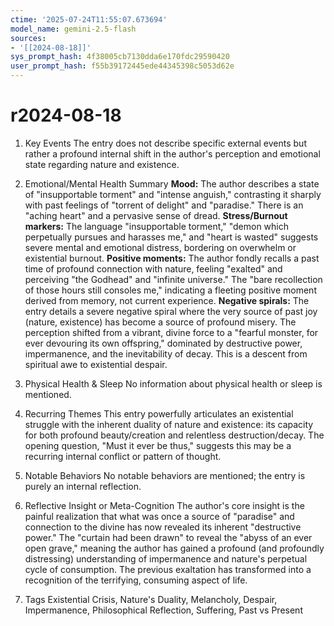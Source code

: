 ```yaml
---
ctime: '2025-07-24T11:55:07.673694'
model_name: gemini-2.5-flash
sources:
- '[[2024-08-18]]'
sys_prompt_hash: 4f38005cb7130dda6e170fdc29590420
user_prompt_hash: f55b39172445ede44345398c5053d62e
---
```

# r2024-08-18

1. Key Events
The entry does not describe specific external events but rather a profound internal shift in the author's perception and emotional state regarding nature and existence.

2. Emotional/Mental Health Summary
**Mood:** The author describes a state of "insupportable torment" and "intense anguish," contrasting it sharply with past feelings of "torrent of delight" and "paradise." There is an "aching heart" and a pervasive sense of dread.
**Stress/Burnout markers:** The language "insupportable torment," "demon which perpetually pursues and harasses me," and "heart is wasted" suggests severe mental and emotional distress, bordering on overwhelm or existential burnout.
**Positive moments:** The author fondly recalls a past time of profound connection with nature, feeling "exalted" and perceiving "the Godhead" and "infinite universe." The "bare recollection of those hours still consoles me," indicating a fleeting positive moment derived from memory, not current experience.
**Negative spirals:** The entry details a severe negative spiral where the very source of past joy (nature, existence) has become a source of profound misery. The perception shifted from a vibrant, divine force to a "fearful monster, for ever devouring its own offspring," dominated by destructive power, impermanence, and the inevitability of decay. This is a descent from spiritual awe to existential despair.

3. Physical Health & Sleep
No information about physical health or sleep is mentioned.

4. Recurring Themes
This entry powerfully articulates an existential struggle with the inherent duality of nature and existence: its capacity for both profound beauty/creation and relentless destruction/decay. The opening question, "Must it ever be thus," suggests this may be a recurring internal conflict or pattern of thought.

5. Notable Behaviors
No notable behaviors are mentioned; the entry is purely an internal reflection.

6. Reflective Insight or Meta-Cognition
The author's core insight is the painful realization that what was once a source of "paradise" and connection to the divine has now revealed its inherent "destructive power." The "curtain had been drawn" to reveal the "abyss of an ever open grave," meaning the author has gained a profound (and profoundly distressing) understanding of impermanence and nature's perpetual cycle of consumption. The previous exaltation has transformed into a recognition of the terrifying, consuming aspect of life.

7. Tags
Existential Crisis, Nature's Duality, Melancholy, Despair, Impermanence, Philosophical Reflection, Suffering, Past vs Present